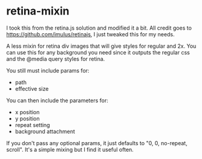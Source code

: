retina-mixin
============
I took this from the retina.js solution and modified it a bit. All credit goes to https://github.com/imulus/retinajs, I just tweaked this for my needs.

A less mixin for retina div images that will give styles for regular and 2x. You can use this for any background you need since it outputs the regular css and the @media query styles for retina.

You still must include params for:
* path
* effective size

You can then include the parameters for:
* x position
* y position
* repeat setting
* background attachment

If you don't pass any optional params, it just defaults to "0, 0, no-repeat, scroll". It's a simple mixing but I find it useful often.
